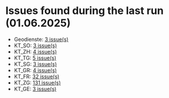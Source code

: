 # Issues found during the last run (01.06.2025)

- Geodienste: [3 issue(s)](tools/Geodienste_errors.csv)
- KT_SO: [3 issue(s)](tools/KT_SO_errors.csv)
- KT_ZH: [4 issue(s)](tools/KT_ZH_errors.csv)
- KT_TG: [5 issue(s)](tools/KT_TG_errors.csv)
- KT_SG: [3 issue(s)](tools/KT_SG_errors.csv)
- KT_GR: [4 issue(s)](tools/KT_GR_errors.csv)
- KT_FR: [32 issue(s)](tools/KT_FR_errors.csv)
- KT_ZG: [131 issue(s)](tools/KT_ZG_errors.csv)
- KT_GE: [3 issue(s)](tools/KT_GE_errors.csv)
